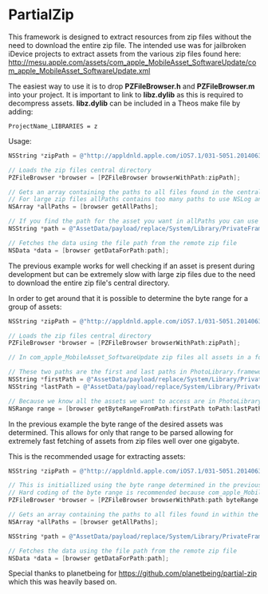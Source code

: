# PartialZip
This framework is designed to extract resources from zip files without the need to download the entire zip file. The intended use was for jailbroken iDevice projects to extract assets from the various zip files found here:
http://mesu.apple.com/assets/com_apple_MobileAsset_SoftwareUpdate/com_apple_MobileAsset_SoftwareUpdate.xml

The easiest way to use it is to drop **PZFileBrowser.h** and **PZFileBrowser.m** into your project. It is important to link to **libz.dylib** as this is required to decompress assets. **libz.dylib** can be included in a Theos make file by adding:

```
ProjectName_LIBRARIES = z
```

Usage:
``` objective-c
NSString *zipPath = @"http://appldnld.apple.com/iOS7.1/031-5051.20140630.1zyJC/com_apple_MobileAsset_SoftwareUpdate/be2f8a9534473bd41453e61169b860638d33c8e3.zip";

// Loads the zip files central directory
PZFileBrowser *browser = [PZFileBrowser browserWithPath:zipPath];

// Gets an array containing the paths to all files found in the central directory
// For large zip files allPaths contains too many paths to use NSLog and must be written to a text file for viewing
NSArray *allPaths = [browser getAllPaths];

// If you find the path for the asset you want in allPaths you can use the path to fetch it
NSString *path = @"AssetData/payload/replace/System/Library/PrivateFrameworks/PhotoLibrary.framework/PLRedEye@2x.png";

// Fetches the data using the file path from the remote zip file
NSData *data = [browser getDataForPath:path];
```
The previous example works for well checking if an asset is present during development but can be extremely slow with large zip files due to the need to download the entire zip file's central directory.

In order to get around that it is possible to determine the byte range for a group of assets:
``` objective-c
NSString *zipPath = @"http://appldnld.apple.com/iOS7.1/031-5051.20140630.1zyJC/com_apple_MobileAsset_SoftwareUpdate/be2f8a9534473bd41453e61169b860638d33c8e3.zip";

// Loads the zip files central directory
PZFileBrowser *browser = [PZFileBrowser browserWithPath:zipPath];

// In com_apple_MobileAsset_SoftwareUpdate zip files all assets in a folder are grouped in the central directory together based on their absolute path

// These two paths are the first and last paths in PhotoLibrary.framework as determine by -getAllPaths in the previous example
NSString *firstPath = @"AssetData/payload/replace/System/Library/PrivateFrameworks/PhotoLibrary.framework/BlueCheckSelected@2x.png";
NSString *lastPath = @"AssetData/payload/replace/System/Library/PrivateFrameworks/PhotoLibrary.framework/CAMZoomSliderTrack@2x.png";

// Because we know all the assets we want to access are in PhotoLibrary.framework it is now possible to get the range of these assets within the central directory
NSRange range = [browser getByteRangeFromPath:firstPath toPath:lastPath];
```
In the previous example the byte range of the desired assets was determined. This allows for only that range to be parsed allowing for extremely fast fetching of assets from zip files well over one gigabyte.

This is the recommended usage for extracting assets:
``` objective-c
NSString *zipPath = @"http://appldnld.apple.com/iOS7.1/031-5051.20140630.1zyJC/com_apple_MobileAsset_SoftwareUpdate/be2f8a9534473bd41453e61169b860638d33c8e3.zip";

// This is initiallized using the byte range determined in the previous example
// Hard coding of the byte range is recommended because com_apple_MobileAsset_SoftwareUpdate zip files are never modified due to older devices relying on them for over-the-air updates
PZFileBrowser *browser = [PZFileBrowser browserWithPath:path byteRange:NSMakeRange(7370041, 3284)];

// Gets an array containing the paths to all files found in within the byte range
NSArray *allPaths = [browser getAllPaths];

NSString *path = @"AssetData/payload/replace/System/Library/PrivateFrameworks/PhotoLibrary.framework/PLRedEye@2x.png";

// Fetches the data using the file path from the remote zip file
NSData *data = [browser getDataForPath:path];
```

Special thanks to planetbeing for https://github.com/planetbeing/partial-zip which this was heavily based on.

